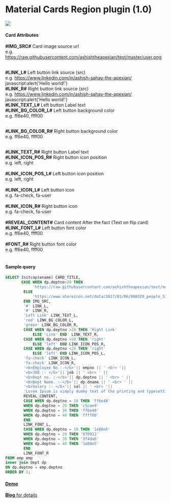 # Material Cards Region plugin (1.0)


<img src="https://raw.githubusercontent.com/ashishtheapexian/Material-cards/master/Preview.gif">

<h4>Card Attributes</h4>

<b>#IMG_SRC#</b> Card image source url <br>
e.g. https://raw.githubusercontent.com/ashishtheapexian/test/master/user.png <br><br>

<b>#LINK_L#</b> Left button link source (src)<br>
e.g. https://www.linkedin.com/in/ashish-sahay-the-apexian/ <br>
javascript:alert('Hello world!')<br>
<b>#LINK_R#</b> Right button link source (src)<br>
e.g. https://www.linkedin.com/in/ashish-sahay-the-apexian/ <br>
javascript:alert('Hello world!')<br>
<b>#LINK_TEXT_L#</b> Left button Label text<br>
<b>#LINK_BG_COLOR_L#</b> Left button background color <br>
e.g. ff6e40, ffff00<br><br>

<b>#LINK_BG_COLOR_R#</b> Right button background color<br>
e.g. ff6e40, ffff00<br><br>
 
<b>#LINK_TEXT_R#</b> Right button Label text<br>
<b>#LINK_ICON_POS_R#</b> Right button icon position <br>
e.g. left, right<br><br>
<b>#LINK_ICON_POS_L#</b> Left button icon position <br>
e.g. left, right<br><br>
<b>#LINK_ICON_L#</b> Left button icon<br>
e.g. fa-check, fa-user<br><br>
<b>#LINK_ICON_R#</b> Right button icon<br>
e.g. fa-check, fa-user<br><br>
<b>#REVEAL_CONTENT#</b> Card content After the fact (Text on flip card)<br>
<b>#LINK_FONT_L#</b> Left button font color <br>
e.g. ff6e40, ffff00<br><br>
<b>#FONT_R#</b> Right button font color <br>
e.g. ff6e40, ffff00<br><br>

<h4>Sample query</h4>

```sql
SELECT Initcap(ename) CARD_TITLE, 
       CASE WHEN dp.deptno>20 THEN 
			'https://raw.githubusercontent.com/ashishtheapexian/test/master/user.png' 
        ELSE 
			'https://www.shareicon.net/data/2017/01/06/868320_people_512x512.png' 
		END IMG_SRC, 
		'#' LINK_L, 
		'#' LINK_R, 
		'Left Link' LINK_TEXT_L, 
		'red' LINK_BG_COLOR_L, 
		'green' LINK_BG_COLOR_R, 
		CASE WHEN dp.deptno >20 THEN 'Right Link' 
			ELSE 'Link' END  LINK_TEXT_R, 
		CASE WHEN dp.deptno >20 THEN 'right' 
			ELSE 'left' END LINK_ICON_POS_R, 
		CASE WHEN dp.deptno <20 THEN 'right' 
			ELSE 'left' END LINK_ICON_POS_L, 
		'fa-check' LINK_ICON_L, 
		'fa-check' LINK_ICON_R, 
		'<b>Employee No.:-</b>'|| empno || ' <br> '|| 
		'<b>JOB :- </b>'|| job || ' <br> ' || 
		'<b>Dept no. :-</b>'|| dp.deptno || ' <br> ' || 
		'<b>Dept Name. :-</b>'|| dp.dname || ' <br> ' || 
		'<b>Salary :- </b>'|| sal || ' <br> '|| 
		'Lorem Ipsum is simply dummy text of the printing and typesetting industry.' 
		REVEAL_CONTENT, 
		CASE WHEN dp.deptno = 10 THEN 'ff6e40' 
		WHEN dp.deptno = 20 THEN 'c5cae9' 
		WHEN dp.deptno = 30 THEN 'ff6e40' 
		WHEN dp.deptno = 40 THEN 'ffff00' 
		END 
		LINK_FONT_L, 
		CASE WHEN dp.deptno = 10 THEN '1e88e5' 
		WHEN dp.deptno = 20 THEN '070912' 
		WHEN dp.deptno = 30 THEN '3f4da6' 
		WHEN dp.deptno = 40 THEN '1e88e5' 
		END 
		LINK_FONT_R 
FROM emp emp 
inner join dept dp 
ON dp.deptno = emp.deptno 
ORDER BY 1;
```


<a href ="https://apex.oracle.com/pls/apex/ashish_portfolio/r/93690/7?session=702224589747760"> <h4>Demo</h4></a>

<a href="https://www.ashishsahay.com/2020/03/material-cards-region-plugin-10.html"><b>Blog</b> for details</a>


